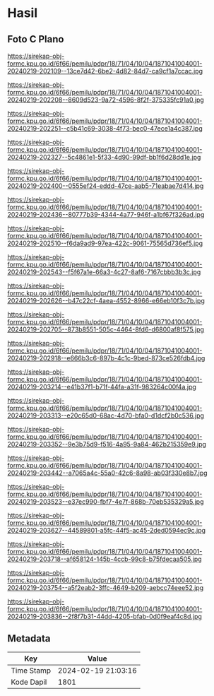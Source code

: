 # Hasil

## Foto C Plano

https://sirekap-obj-formc.kpu.go.id/6f66/pemilu/pdpr/18/71/04/10/04/1871041004001-20240219-202109--13ce7d42-6be2-4d82-84d7-ca9cf1a7ccac.jpg

https://sirekap-obj-formc.kpu.go.id/6f66/pemilu/pdpr/18/71/04/10/04/1871041004001-20240219-202208--8609d523-9a72-4596-8f2f-375335fc91a0.jpg

https://sirekap-obj-formc.kpu.go.id/6f66/pemilu/pdpr/18/71/04/10/04/1871041004001-20240219-202251--c5b41c69-3038-4f73-bec0-47ece1a4c387.jpg

https://sirekap-obj-formc.kpu.go.id/6f66/pemilu/pdpr/18/71/04/10/04/1871041004001-20240219-202327--5c4861e1-5f33-4d90-99df-bb1f6d28dd1e.jpg

https://sirekap-obj-formc.kpu.go.id/6f66/pemilu/pdpr/18/71/04/10/04/1871041004001-20240219-202400--0555ef24-eddd-47ce-aab5-71eabae7d414.jpg

https://sirekap-obj-formc.kpu.go.id/6f66/pemilu/pdpr/18/71/04/10/04/1871041004001-20240219-202436--80777b39-4344-4a77-946f-a1bf67f326ad.jpg

https://sirekap-obj-formc.kpu.go.id/6f66/pemilu/pdpr/18/71/04/10/04/1871041004001-20240219-202510--f6da9ad9-97ea-422c-9061-75565d736ef5.jpg

https://sirekap-obj-formc.kpu.go.id/6f66/pemilu/pdpr/18/71/04/10/04/1871041004001-20240219-202543--f5f67a1e-66a3-4c27-8af6-7167cbbb3b3c.jpg

https://sirekap-obj-formc.kpu.go.id/6f66/pemilu/pdpr/18/71/04/10/04/1871041004001-20240219-202626--b47c22cf-4aea-4552-8966-e66eb10f3c7b.jpg

https://sirekap-obj-formc.kpu.go.id/6f66/pemilu/pdpr/18/71/04/10/04/1871041004001-20240219-202705--873b8551-505c-4464-8fd6-d6800af8f575.jpg

https://sirekap-obj-formc.kpu.go.id/6f66/pemilu/pdpr/18/71/04/10/04/1871041004001-20240219-202918--e666b3c6-897b-4c1c-9bed-873ce526fdb4.jpg

https://sirekap-obj-formc.kpu.go.id/6f66/pemilu/pdpr/18/71/04/10/04/1871041004001-20240219-203214--e41b37f1-b71f-44fa-a31f-983264c00f4a.jpg

https://sirekap-obj-formc.kpu.go.id/6f66/pemilu/pdpr/18/71/04/10/04/1871041004001-20240219-203313--e20c65d0-68ac-4d70-bfa0-d1dcf2b0c536.jpg

https://sirekap-obj-formc.kpu.go.id/6f66/pemilu/pdpr/18/71/04/10/04/1871041004001-20240219-203352--9e3b75d9-f516-4a95-9a84-462b215359e9.jpg

https://sirekap-obj-formc.kpu.go.id/6f66/pemilu/pdpr/18/71/04/10/04/1871041004001-20240219-203442--a7065a4c-55a0-42c6-8a98-ab03f330e8b7.jpg

https://sirekap-obj-formc.kpu.go.id/6f66/pemilu/pdpr/18/71/04/10/04/1871041004001-20240219-203523--e37ec990-fbf7-4e7f-868b-70eb535329a5.jpg

https://sirekap-obj-formc.kpu.go.id/6f66/pemilu/pdpr/18/71/04/10/04/1871041004001-20240219-203627--44589801-a5fc-44f5-ac45-2ded0594ec9c.jpg

https://sirekap-obj-formc.kpu.go.id/6f66/pemilu/pdpr/18/71/04/10/04/1871041004001-20240219-203718--af658124-145b-4ccb-99c8-b75fdecaa505.jpg

https://sirekap-obj-formc.kpu.go.id/6f66/pemilu/pdpr/18/71/04/10/04/1871041004001-20240219-203754--a5f2eab2-3ffc-4649-b209-aebcc74eee52.jpg

https://sirekap-obj-formc.kpu.go.id/6f66/pemilu/pdpr/18/71/04/10/04/1871041004001-20240219-203836--2f8f7b31-44dd-4205-bfab-0d0f9eaf4c8d.jpg


## Metadata

| Key        | Value               |
| ---------- | ------------------- |
| Time Stamp | 2024-02-19 21:03:16 |
| Kode Dapil | 1801                |




